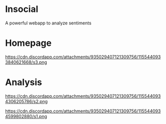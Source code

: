 # Insocial
A powerful webapp to analyze sentiments

# Homepage
https://cdn.discordapp.com/attachments/935029407121309756/1155440933840621668/s3.png

# Analysis
https://cdn.discordapp.com/attachments/935029407121309756/1155440934306205786/s2.png

https://cdn.discordapp.com/attachments/935029407121309756/1155440934599802880/s1.png
